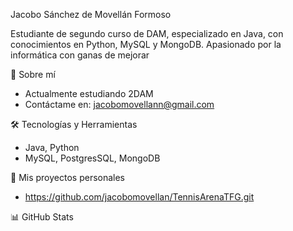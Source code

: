 Jacobo Sánchez de Movellán Formoso

Estudiante de segundo curso de DAM, especializado en Java, con conocimientos en Python, MySQL y MongoDB. Apasionado por la informática con ganas de mejorar

🙋 Sobre mí

- Actualmente estudiando 2DAM
- Contáctame en: jacobomovellann@gmail.com

🛠️ Tecnologías y Herramientas

- Java, Python
- MySQL, PostgresSQL, MongoDB


📂 Mis proyectos personales

- https://github.com/jacobomovellan/TennisArenaTFG.git

📊 GitHub Stats

